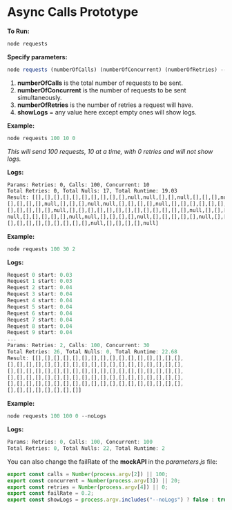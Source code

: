 # Async Calls Prototype

**To Run:**


```javascript
node requests
```


**Specify parameters:**


```javascript
node requests (numberOfCalls) (numberOfConcurrent) (numberOfRetries) --noLogs
```

1. **numberOfCalls** is the total number of requests to be sent.
2. **numberOfConcurrent** is the number of requests to be sent simultaneously.
3. **numberOfRetries** is the number of retries a request will have.
4. **showLogs** = any value here except empty ones will show logs.


**Example:**

```javascript
node requests 100 10 0
```

*This will send 100 requests, 10 at a time, with 0 retries and will not show logs.*

**Logs:**

```bash
Params: Retries: 0, Calls: 100, Concurrent: 10
Total Retries: 0, Total Nulls: 17, Total Runtime: 19.03
Result: [[],[],[],[],[],[],[],[],[],[],null,null,[],[],null,[],[],[],null,
[],[],[],[],null,[],[],[],null,null,[],[],[],[],null,[],[],[],[],[],[],[],
[],[],[],[],[],null,[],[],[],[],[],[],[],[],[],[],[],[],[],null,[],[],[],
null,[],[],[],[],[],null,null,[],[],[],[],null,[],[],[],[],[],null,[],[],
[],[],[],[],[],[],[],[],[],null,[],[],[],[],null]
```

**Example:**

```javascript
node requests 100 30 2
```

**Logs:**

```javascript
Request 0 start: 0.03
Request 1 start: 0.03
Request 2 start: 0.04
Request 3 start: 0.04
Request 4 start: 0.04
Request 5 start: 0.04
Request 6 start: 0.04
Request 7 start: 0.04
Request 8 start: 0.04
Request 9 start: 0.04
...
Params: Retries: 2, Calls: 100, Concurrent: 30
Total Retries: 26, Total Nulls: 0, Total Runtime: 22.68
Result: [[],[],[],[],[],[],[],[],[],[],[],[],[],[],[],[],
[],[],[],[],[],[],[],[],[],[],[],[],[],[],[],[],[],[],[],
[],[],[],[],[],[],[],[],[],[],[],[],[],[],[],[],[],[],[],
[],[],[],[],[],[],[],[],[],[],[],[],[],[],[],[],[],[],[],
[],[],[],[],[],[],[],[],[],[],[],[],[],[],[],[],[],[],[],
[],[],[],[],[],[],[],[]]
```

**Example:**

```javascript
node requests 100 100 0 --noLogs
```

**Logs:**

```javascript
Params: Retries: 0, Calls: 100, Concurrent: 100
Total Retries: 0, Total Nulls: 22, Total Runtime: 2
```

You can also change the failRate of the **mockAPI** in the *parameters.js* file:

```javascript
export const calls = Number(process.argv[2]) || 100;
export const concurrent = Number(process.argv[3]) || 20;
export const retries = Number(process.argv[4]) || 0;
export const failRate = 0.2;
export const showLogs = process.argv.includes("--noLogs") ? false : true;
```

